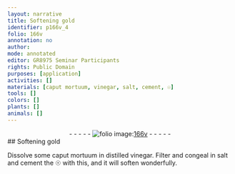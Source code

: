 ```yaml
---
layout: narrative
title: Softening gold
identifier: p166v_4
folio: 166v
annotation: no
author:
mode: annotated
editor: GR8975 Seminar Participants
rights: Public Domain
purposes: [application]
activities: []
materials: [caput mortuum, vinegar, salt, cement, ☉]
tools: []
colors: []
plants: []
animals: []
---
```


 <div class="folio" align="center">- - - - - <a href="http://gallica.bnf.fr/ark:/12148/btv1b10500001g/f338.image" target="_blank"><img src="https://cu-mkp.github.io/GR8975-edition/assets/photo-icon.png" alt="folio image: " style="display:inline-block; margin-bottom:-3px;"/>166v</a> - - - - - </div> 
## Softening gold

 
Dissolve some <span class="material">caput mortuum</span> in distilled <span class="material">vinegar</span>. Filter and congeal in <span class="material">salt</span> and <span class="material">cement</span> the <span class="material">☉</span> with this, and it will soften wonderfully.
 